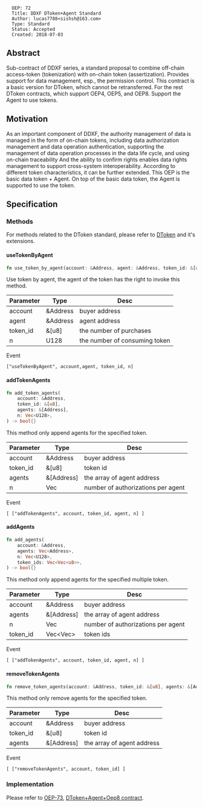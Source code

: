 ```
  OEP: 72
  Title: DDXF DToken+Agent Standard
  Author: lucas7788<sishsh@163.com>
  Type: Standard
  Status: Accepted
  Created: 2018-07-03
```

## Abstract

Sub-contract of DDXF series, a standard proposal to combine off-chain access-token (tokenization) with on-chain token (assertization). Provides support for data management, esp., the permission control. This contract is a basic version for DToken, which cannot be retransferred. For the rest DToken contracts, which support OEP4, OEP5, and OEP8.
Support the Agent to use tokens.

## Motivation

As an important component of DDXF, the authority management of data is managed in the form of on-chain tokens, including data authorization management and data operation authentication, supporting the management of data operation processes in the data life cycle, and using on-chain traceability And the ability to confirm rights enables data rights management to support cross-system interoperability.
According to different token characteristics, it can be further extended. This OEP is the basic data token + Agent. On top of the basic data token, the Agent is supported to use the token.

## Specification

### Methods

For methods related to the DToken standard, please refer to
[DToken](https://github.com/ontio/OEPs/blob/master/OEPS/OEP-71.md) and it's extensions.


#### useTokenByAgent

```rust
fn use_token_by_agent(account: &Address, agent: &Address, token_id: &[u8], n: U128) -> bool{}
```

Use token by agent, the agent of the token has the right to invoke this method.

|Parameter | Type |  Desc |
|----------|------|--------|
| account | &Address | buyer address
| agent | &Address | agent address
| token_id | &[u8] | the number of purchases
| n | U128 | the number of consuming token

Event

```
["useTokenByAgent", account,agent, token_id, n]
```

#### addTokenAgents

```rust
fn add_token_agents(
    account: &Address,
    token_id: &[u8],
    agents: &[Address],
    n: Vec<U128>,
) -> bool{}
```

This method only append agents for the specified token.

|Parameter | Type |  Desc |
|----------|------|--------|
| account | &Address | buyer address
| token_id | &[u8] | token id
| agents | &[Address] | the array of agent address
| n | Vec<U128> | number of authorizations per agent

Event

```
[ ["addTokenAgents", account, token_id, agent, n] ]
```

#### addAgents

```rust
fn add_agents(
    account: &Address,
    agents: Vec<Address>,
    n: Vec<U128>,
    token_ids: Vec<Vec<u8>>,
) -> bool{}
```

This method only append agents for the specified multiple token.

|Parameter | Type |  Desc |
|----------|------|--------|
| account | &Address | buyer address
| agents | &[Address] | the array of agent address
| n | Vec<U128> | number of authorizations per agent
| token_id | Vec<Vec<u8>> | token ids

Event

```
[ ["addTokenAgents", account, token_id, agent, n] ]
```


#### removeTokenAgents

```rust
fn remove_token_agents(account: &Address, token_id: &[u8], agents: &[Address]) -> bool{}
```

This method only remove agents for the specified token.

|Parameter | Type |  Desc |
|----------|------|--------|
| account | &Address | buyer address
| token_id | &[u8] | token id
| agents | &[Address] | the array of agent address

Event

```
[ ["removeTokenAgents", account, token_id] ]
```


### Implementation


Please refer to [OEP-73](https://github.com/ontio/OEPs/blob/master/OEPS/OEP-73.mediawiki), 
[DToken+Agent+Oep8 contract](https://github.com/ont-bizsuite/ddxf-contract-suite/tree/master/contracts/dtoken).
